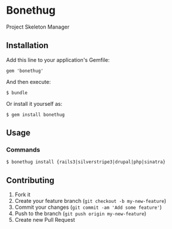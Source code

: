 # Bonethug

Project Skeleton Manager

## Installation

Add this line to your application's Gemfile:

    gem 'bonethug'

And then execute:

    $ bundle

Or install it yourself as:

    $ gem install bonethug

## Usage

### Commands

	$ bonethug install {rails3|silverstripe3|drupal|php|sinatra}

## Contributing

1. Fork it
2. Create your feature branch (`git checkout -b my-new-feature`)
3. Commit your changes (`git commit -am 'Add some feature'`)
4. Push to the branch (`git push origin my-new-feature`)
5. Create new Pull Request